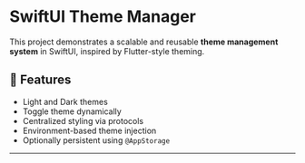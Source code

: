 # SwiftUI Theme Manager

This project demonstrates a scalable and reusable **theme management system** in SwiftUI, inspired by Flutter-style theming.

## 🔧 Features

- Light and Dark themes
- Toggle theme dynamically
- Centralized styling via protocols
- Environment-based theme injection
- Optionally persistent using `@AppStorage`

---
